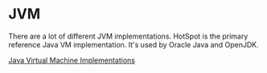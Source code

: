 # JVM

There are a lot of different JVM implementations. HotSpot is the primary reference Java VM implementation. It's used by Oracle Java and OpenJDK.

[Java Virtual Machine Implementations](https://docs.oracle.com/javase/specs/jvms/se9/html/index.html)